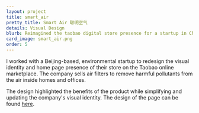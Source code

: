 ```yaml
---
layout: project
title: smart_air
pretty_title: Smart Air 聪明空气
details: Visual Design
blurb: Reimagined the taobao digital store presence for a startup in China.
card_image: smart_air.png
order: 5
---
```



<p>I worked with a Beijing-based, environmental startup to redesign the visual identity and home page presence of their store on the Taobao online marketplace. The company sells air filters to remove harmful pollutants from the air inside homes and offices.</p>

<p>The design highlighted the benefits of the product while simplifying and updating the company's visual identity. The design of the page can be found <a class="inline-link" href="{{ site.baseurl }}/img/external/smart_air_full.png" target="_blank">here</a>.</p>

